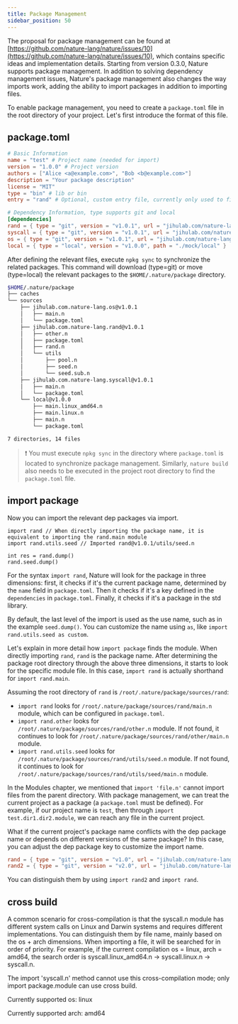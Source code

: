 ```yaml
---
title: Package Management
sidebar_position: 50
---
```


The proposal for package management can be found at [https://github.com/nature-lang/nature/issues/10](https://github.com/nature-lang/nature/issues/10), which contains specific ideas and implementation details. Starting from version 0.3.0, Nature supports package management. In addition to solving dependency management issues, Nature's package management also changes the way imports work, adding the ability to import packages in addition to importing files.

To enable package management, you need to create a `package.toml` file in the root directory of your project. Let's first introduce the format of this file.

## package.toml

```toml
# Basic Information
name = "test" # Project name (needed for import)
version = "1.0.0" # Project version
authors = ["Alice <a@example.com>", "Bob <b@example.com>"]
description = "Your package description"
license = "MIT"
type = "bin" # lib or bin
entry = "rand" # Optional, custom entry file, currently only used to find the entry file when type = lib, default is main

# Dependency Information, type supports git and local
[dependencies]
rand = { type = "git", version = "v1.0.1", url = "jihulab.com/nature-lang/rand" }
syscall = { type = "git", version = "v1.0.1", url = "jihulab.com/nature-lang/syscall" }
os = { type = "git", version = "v1.0.1", url = "jihulab.com/nature-lang/os" }
local = { type = "local", version = "v1.0.0", path = "./mock/local" }
```

After defining the relevant files, execute `npkg sync` to synchronize the related packages. This command will download (type=git) or move (type=local) the relevant packages to the `$HOME/.nature/package` directory.

```bash
$HOME/.nature/package
├── caches
└── sources
    ├── jihulab.com.nature-lang.os@v1.0.1
    │   ├── main.n
    │   └── package.toml
    ├── jihulab.com.nature-lang.rand@v1.0.1
    │   ├── other.n
    │   ├── package.toml
    │   ├── rand.n
    │   └── utils
    │       ├── pool.n
    │       ├── seed.n
    │       └── seed.sub.n
    ├── jihulab.com.nature-lang.syscall@v1.0.1
    │   ├── main.n
    │   └── package.toml
    └── local@v1.0.0
        ├── main.linux_amd64.n
        ├── main.linux.n
        ├── main.n
        └── package.toml

7 directories, 14 files
```

> ❗️ You must execute `npkg sync` in the directory where `package.toml` is located to synchronize package management. Similarly, `nature build` also needs to be executed in the project root directory to find the `package.toml` file.

## import package

Now you can import the relevant dep packages via import.

```nature
import rand // When directly importing the package name, it is equivalent to importing the rand.main module
import rand.utils.seed // Imported rand@v1.0.1/utils/seed.n

int res = rand.dump()
rand.seed.dump()
```

For the syntax `import rand`, Nature will look for the package in three dimensions: first, it checks if it's the current package name, determined by the `name` field in `package.toml`. Then it checks if it's a key defined in the `dependencies` in `package.toml`. Finally, it checks if it's a package in the std library.

By default, the last level of the import is used as the use name, such as in the example `seed.dump()`. You can customize the name using `as`, like `import rand.utils.seed as custom`.

Let's explain in more detail how `import package` finds the module. When directly importing `rand`, `rand` is the package name. After determining the package root directory through the above three dimensions, it starts to look for the specific module file. In this case, `import rand` is actually shorthand for `import rand.main`.

Assuming the root directory of `rand` is `/root/.nature/package/sources/rand`:

- `import rand` looks for `/root/.nature/package/sources/rand/main.n` module, which can be configured in `package.toml`.
- `import rand.other` looks for `/root/.nature/package/sources/rand/other.n` module. If not found, it continues to look for `/root/.nature/package/sources/rand/other/main.n` module.
- `import rand.utils.seed` looks for `/root/.nature/package/sources/rand/utils/seed.n` module. If not found, it continues to look for `/root/.nature/package/sources/rand/utils/seed/main.n` module.

In the Modules chapter, we mentioned that `import 'file.n'` cannot import files from the parent directory. With package management, we can treat the current project as a package (a `package.toml` must be defined). For example, if our project name is `test`, then through `import test.dir1.dir2.module`, we can reach any file in the current project.

What if the current project's package name conflicts with the dep package name or depends on different versions of the same package? In this case, you can adjust the dep package key to customize the import name.

```toml
rand = { type = "git", version = "v1.0", url = "jihulab.com/nature-lang/rand" }
rand2 = { type = "git", version = "v2.0", url = "jihulab.com/nature-lang/rand" }
```

You can distinguish them by using `import rand2` and `import rand`.

## cross build

A common scenario for cross-compilation is that the syscall.n module has different system calls on Linux and Darwin systems and requires different implementations. You can distinguish them by file name, mainly based on the os + arch dimensions. When importing a file, it will be searched for in order of priority. For example, if the current compilation os = linux, arch = amd64, the search order is syscall.linux_amd64.n -> syscall.linux.n -> syscall.n.

The import 'syscall.n' method cannot use this cross-compilation mode; only import package.module can use cross build.

Currently supported os: linux

Currently supported arch: amd64
